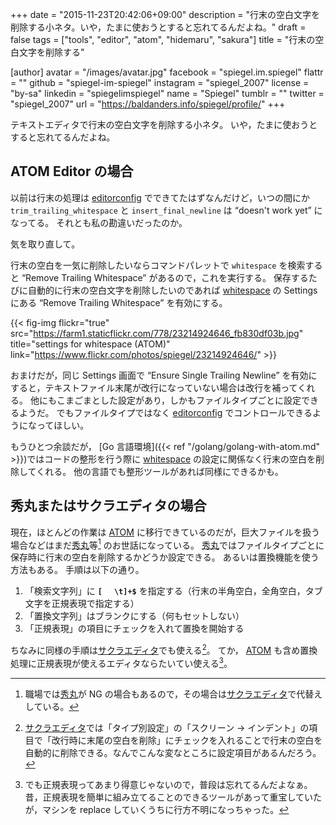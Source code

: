 +++
date = "2015-11-23T20:42:06+09:00"
description = "行末の空白文字を削除する小ネタ。いや，たまに使おうとすると忘れてるんだよね。"
draft = false
tags = ["tools", "editor", "atom", "hidemaru", "sakura"]
title = "行末の空白文字を削除する"

[author]
  avatar = "/images/avatar.jpg"
  facebook = "spiegel.im.spiegel"
  flattr = ""
  github = "spiegel-im-spiegel"
  instagram = "spiegel_2007"
  license = "by-sa"
  linkedin = "spiegelimspiegel"
  name = "Spiegel"
  tumblr = ""
  twitter = "spiegel_2007"
  url = "https://baldanders.info/spiegel/profile/"
+++

テキストエディタで行末の空白文字を削除する小ネタ。
いや，たまに使おうとすると忘れてるんだよね。

## ATOM Editor の場合

以前は行末の処理は [editorconfig] でできてたはずなんだけど，いつの間にか `trim_trailing_whitespace` と `insert_final_newline` は “doesn't work yet” になってる。
それとも私の勘違いだったのか。

気を取り直して。

行末の空白を一気に削除したいならコマンドパレットで `whitespace` を検索すると “Remove Trailing Whitespace” があるので，これを実行する。
保存するたびに自動的に行末の空白文字を削除したいのであれば [whitespace] の Settings にある “Remove Trailing Whitespace” を有効にする。

{{< fig-img flickr="true" src="https://farm1.staticflickr.com/778/23214924646_fb830df03b.jpg" title="settings for whitespace (ATOM)" link="https://www.flickr.com/photos/spiegel/23214924646/" >}}

おまけだが，同じ Settings 画面で “Ensure Single Trailing Newline” を有効にすると，テキストファイル末尾が改行になっていない場合は改行を補ってくれる。
他にもこまごまとした設定があり，しかもファイルタイプごとに設定できるようだ。
でもファイルタイプではなく [editorconfig] でコントロールできるようになってほしい。

もうひとつ余談だが， [Go 言語環境]({{< ref "/golang/golang-with-atom.md" >}})ではコードの整形を行う際に [whitespace] の設定に関係なく行末の空白を削除してくれる。
他の言語でも整形ツールがあれば同様にできるかも。

## 秀丸またはサクラエディタの場合

現在，ほとんどの作業は [ATOM] に移行できているのだが，巨大ファイルを扱う場合などはまだ[秀丸]等[^a] のお世話になっている。
[秀丸]ではファイルタイプごとに保存時に行末の空白を削除するかどうか設定できる。
あるいは置換機能を使う方法もある。
手順は以下の通り。

[^a]: 職場では[秀丸]が NG の場合もあるので，その場合は[サクラエディタ]で代替えしている。

1. 「検索文字列」に **`[ 　\t]+$`** を指定する（行末の半角空白，全角空白，タブ文字を正規表現で指定する）
1. 「置換文字列」はブランクにする（何もセットしない）
1. 「正規表現」の項目にチェックを入れて置換を開始する

ちなみに同様の手順は[サクラエディタ]でも使える[^b]。
てか， [ATOM] も含め置換処理に正規表現が使えるエディタならたいてい使える[^c]。

[^b]: [サクラエディタ]では「タイプ別設定」の「スクリーン → インデント」の項目で「改行時に末尾の空白を削除」にチェックを入れることで行末の空白を自動的に削除できる。なんでこんな変なところに設定項目があるんだろう。
[^c]: でも正規表現ってあまり得意じゃないので，普段は忘れてるんだよなぁ。昔，正規表現を簡単に組み立てることのできるツールがあって重宝していたが，マシンを replace していくうちに行方不明になっちゃった。

[ATOM]: https://atom.io/ "Atom"
[editorconfig]: https://atom.io/packages/editorconfig "editorconfig"
[whitespace]: https://atom.io/packages/whitespace "whitespace"
[go-plus]: https://atom.io/packages/go-plus "go-plus"
[秀丸]: http://hide.maruo.co.jp/software/hidemaru.html "秀まるおのホームページ(サイトー企画)－秀丸エディタ"
[サクラエディタ]: http://sakura-editor.sourceforge.net/ "サクラエディタ"
